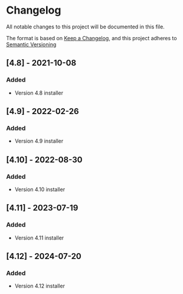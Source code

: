 # Changelog

All notable changes to this project will be documented in this file.

The format is based on [Keep a Changelog](https://keepachangelog.com/en/1.0.0/),
and this project adheres to [Semantic Versioning](https://semver.org/spec/v2.0.0.html)

## [4.8] - 2021-10-08

### Added

- Version 4.8 installer

## [4.9] - 2022-02-26

### Added

- Version 4.9 installer

## [4.10] - 2022-08-30

### Added

- Version 4.10 installer

## [4.11] - 2023-07-19

### Added

- Version 4.11 installer

## [4.12] - 2024-07-20

### Added

- Version 4.12 installer